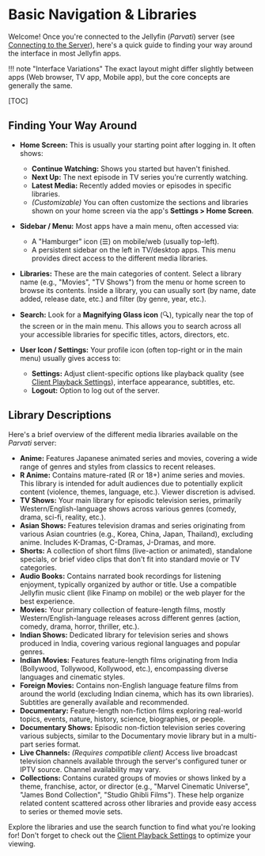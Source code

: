 # Basic Navigation & Libraries

Welcome! Once you're connected to the Jellyfin (*Parvati*) server (see [Connecting to the Server](connecting.md)), here's a quick guide to finding your way around the interface in most Jellyfin apps.

!!! note "Interface Variations"
    The exact layout might differ slightly between apps (Web browser, TV app, Mobile app), but the core concepts are generally the same.

[TOC]

## Finding Your Way Around

* **Home Screen:** This is usually your starting point after logging in. It often shows:
    * **Continue Watching:** Shows you started but haven't finished.
    * **Next Up:** The next episode in TV series you're currently watching.
    * **Latest Media:** Recently added movies or episodes in specific libraries.
    * *(Customizable)* You can often customize the sections and libraries shown on your home screen via the app's **Settings > Home Screen**.

* **Sidebar / Menu:** Most apps have a main menu, often accessed via:
    * A "Hamburger" icon (☰) on mobile/web (usually top-left).
    * A persistent sidebar on the left in TV/desktop apps.
    This menu provides direct access to the different media libraries.

* **Libraries:** These are the main categories of content. Select a library name (e.g., "Movies", "TV Shows") from the menu or home screen to browse its contents. Inside a library, you can usually sort (by name, date added, release date, etc.) and filter (by genre, year, etc.).

* **Search:** Look for a **Magnifying Glass icon** (🔍), typically near the top of the screen or in the main menu. This allows you to search across all your accessible libraries for specific titles, actors, directors, etc.

* **User Icon / Settings:** Your profile icon (often top-right or in the main menu) usually gives access to:
    * **Settings:** Adjust client-specific options like playback quality (see [Client Playback Settings](client-settings.md)), interface appearance, subtitles, etc.
    * **Logout:** Option to log out of the server.

## Library Descriptions

Here's a brief overview of the different media libraries available on the *Parvati* server:

* **Anime:** Features Japanese animated series and movies, covering a wide range of genres and styles from classics to recent releases.
* **R Anime:** Contains mature-rated (R or 18+) anime series and movies. This library is intended for adult audiences due to potentially explicit content (violence, themes, language, etc.). Viewer discretion is advised.
* **TV Shows:** Your main library for episodic television series, primarily Western/English-language shows across various genres (comedy, drama, sci-fi, reality, etc.).
* **Asian Shows:** Features television dramas and series originating from various Asian countries (e.g., Korea, China, Japan, Thailand), excluding anime. Includes K-Dramas, C-Dramas, J-Dramas, and more.
* **Shorts:** A collection of short films (live-action or animated), standalone specials, or brief video clips that don't fit into standard movie or TV categories.
* **Audio Books:** Contains narrated book recordings for listening enjoyment, typically organized by author or title. Use a compatible Jellyfin music client (like Finamp on mobile) or the web player for the best experience.
* **Movies:** Your primary collection of feature-length films, mostly Western/English-language releases across different genres (action, comedy, drama, horror, thriller, etc.).
* **Indian Shows:** Dedicated library for television series and shows produced in India, covering various regional languages and popular genres.
* **Indian Movies:** Features feature-length films originating from India (Bollywood, Tollywood, Kollywood, etc.), encompassing diverse languages and cinematic styles.
* **Foreign Movies:** Contains non-English language feature films from around the world (excluding Indian cinema, which has its own libraries). Subtitles are generally available and recommended.
* **Documentary:** Feature-length non-fiction films exploring real-world topics, events, nature, history, science, biographies, or people.
* **Documentary Shows:** Episodic non-fiction television series covering various subjects, similar to the Documentary movie library but in a multi-part series format.
* **Live Channels:** *(Requires compatible client)* Access live broadcast television channels available through the server's configured tuner or IPTV source. Channel availability may vary.
* **Collections:** Contains curated groups of movies or shows linked by a theme, franchise, actor, or director (e.g., "Marvel Cinematic Universe", "James Bond Collection", "Studio Ghibli Films"). These help organize related content scattered across other libraries and provide easy access to series or themed movie sets.

Explore the libraries and use the search function to find what you're looking for! Don't forget to check out the [Client Playback Settings](client-settings.md) to optimize your viewing.
